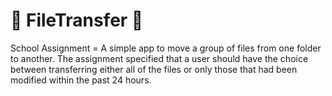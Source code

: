 # 📂 FileTransfer 📁

School Assignment = A simple app to move a group of files from one folder to another.  The assignment specified that a user should have the choice between transferring either all of the files or only those that had been modified within the past 24 hours.

